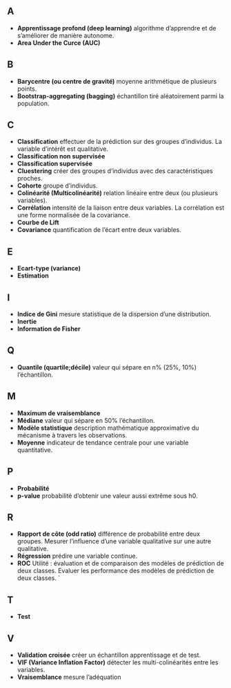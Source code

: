 ## A

* **Apprentissage profond (deep learning)** algorithme d’apprendre et de s’améliorer de manière autonome.
* **Area Under the Curce (AUC)**

## B

* **Barycentre (ou centre de gravité)** moyenne arithmétique de plusieurs points.
* **Bootstrap-aggregating (bagging)** échantillon tiré aléatoirement parmi la population.

## C

* **Classification** effectuer de la prédiction sur des groupes d’individus. La variable d’intérêt est qualitative.
* **Classification non supervisée**
* **Classification supervisée**
* **Cluestering** créer des groupes d’individus avec des caractéristiques proches.
* **Cohorte** groupe d’individus.
* **Colinéarité (Multicolinéarité)** relation linéaire entre deux (ou plusieurs variables).
* **Corrélation** intensité de la liaison entre deux variables. La corrélation est une forme normalisée de la covariance.
* **Courbe de Lift**
* **Covariance** quantification de l’écart entre deux variables.

## E

* **Ecart-type (variance)**
* **Estimation** 

## I

* **Indice de Gini** mesure statistique de la dispersion d’une distribution.
* **Inertie**
* **Information de Fisher**

## Q

* **Quantile (quartile;décile)** valeur qui sépare en n% (25%, 10%) l’échantillon.

## M

* **Maximum de vraisemblance**
* **Médiane** valeur qui sépare en 50% l’échantillon.
* **Modèle statistique** description mathématique approximative du mécanisme à travers les observations.
* **Moyenne** indicateur de tendance centrale pour une variable quantitative.

## P

* **Probabilité**
* **p-value** probabilité d’obtenir une valeur aussi extrême sous h0.

## R

* **Rapport de côte (odd ratio)** différence de probabilité entre deux groupes. Mesurer l’influence d’une variable qualitative sur une autre qualitative.
* **Régression** prédire une variable continue.
* **ROC** Utilité : évaluation et de comparaison des modèles de prédiction de deux classes. Evaluer les performance des modèles de prédiction de deux classes. ´

## T

* **Test**

## V

* **Validation croisée** créer un échantillon apprentissage et de test.
* **VIF (Variance Inflation Factor)** détecter les multi-colinéarités entre les variables.
* **Vraisemblance** mesure l’adéquation

